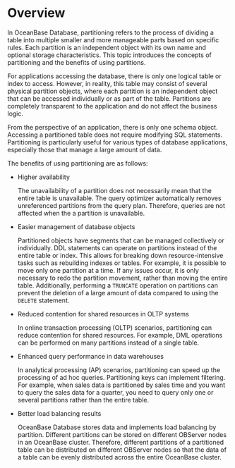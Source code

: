 # Overview

In OceanBase Database, partitioning refers to the process of dividing a table into multiple smaller and more manageable parts based on specific rules. Each partition is an independent object with its own name and optional storage characteristics. This topic introduces the concepts of partitioning and the benefits of using partitions.

For applications accessing the database, there is only one logical table or index to access. However, in reality, this table may consist of several physical partition objects, where each partition is an independent object that can be accessed individually or as part of the table. Partitions are completely transparent to the application and do not affect the business logic.

From the perspective of an application, there is only one schema object. Accessing a partitioned table does not require modifying SQL statements. Partitioning is particularly useful for various types of database applications, especially those that manage a large amount of data.

The benefits of using partitioning are as follows:

* Higher availability

   The unavailability of a partition does not necessarily mean that the entire table is unavailable. The query optimizer automatically removes unreferenced partitions from the query plan. Therefore, queries are not affected when the a partition is unavailable.

* Easier management of database objects

  Partitioned objects have segments that can be managed collectively or individually. DDL statements can operate on partitions instead of the entire table or index. This allows for breaking down resource-intensive tasks such as rebuilding indexes or tables. For example, it is possible to move only one partition at a time. If any issues occur, it is only necessary to redo the partition movement, rather than moving the entire table. Additionally, performing a `TRUNCATE` operation on partitions can prevent the deletion of a large amount of data compared to using the `DELETE` statement.

* Reduced contention for shared resources in OLTP systems

   In online transaction processing (OLTP) scenarios, partitioning can reduce contention for shared resources. For example, DML operations can be performed on many partitions instead of a single table.


* Enhanced query performance in data warehouses

   In analytical processing (AP) scenarios, partitioning can speed up the processing of ad hoc queries. Partitioning keys can implement filtering. For example, when sales data is partitioned by sales time and you want to query the sales data for a quarter, you need to query only one or several partitions rather than the entire table.

* Better load balancing results

   OceanBase Database stores data and implements load balancing by partition. Different partitions can be stored on different OBServer nodes in an OceanBase cluster. Therefore, different partitions of a partitioned table can be distributed on different OBServer nodes so that the data of a table can be evenly distributed across the entire OceanBase cluster.